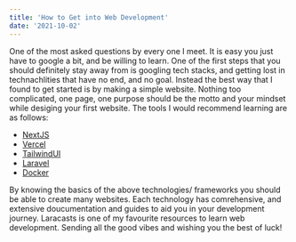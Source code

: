 ```yaml
---
title: 'How to Get into Web Development'
date: '2021-10-02'
---
```



One of the most asked questions by every one I meet. It is easy you just have to google a bit, and be willing to learn. One of the first steps that you should definitely stay away from is googling tech stacks, and getting lost in technachlities that have no end, and no goal. Instead the best way that I found to get started is by making a simple website. Nothing too complicated, one page, one purpose should be the motto and your mindset while desiging your first website. The tools I would recommend learning are as follows:

-  [NextJS](https://nextjs.org/learn/basics/create-nextjs-app) 
-  [Vercel](https://vercel.com/)
-  [TailwindUI](https://tailwindui.com/)
-  [Laravel](https://laravel.com/)
-  [Docker](https://www.docker.com/)

By knowing the basics of the above technologies/ frameworks you should be able to create many websites. Each technology has comrehensive, and extensive doucumentation and guides to aid you in your development journey. Laracasts is one of my favourite resources to learn web development.
Sending all the good vibes and wishing you the best of luck!